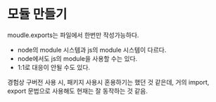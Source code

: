 # 모듈 만들기

moudle.exports는 파일에서 한번만 작성가능하다.

- node의 module 시스템과 js의 module 시스템이 다르다.
- node에서도 js의 module을 사용할 수는 있다.
- 1:1로 대응이 안될 수도 있다.
  
경험상 구버전 사용 시, 패키지 사용시 혼용하기는 했던 것 같은데,
거의 import, export 문법으로 사용해도 현재는 잘 동작하는 것 같음.
